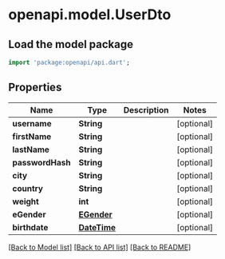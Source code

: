 # openapi.model.UserDto

## Load the model package
```dart
import 'package:openapi/api.dart';
```

## Properties
Name | Type | Description | Notes
------------ | ------------- | ------------- | -------------
**username** | **String** |  | [optional] 
**firstName** | **String** |  | [optional] 
**lastName** | **String** |  | [optional] 
**passwordHash** | **String** |  | [optional] 
**city** | **String** |  | [optional] 
**country** | **String** |  | [optional] 
**weight** | **int** |  | [optional] 
**eGender** | [**EGender**](EGender.md) |  | [optional] 
**birthdate** | [**DateTime**](DateTime.md) |  | [optional] 

[[Back to Model list]](../README.md#documentation-for-models) [[Back to API list]](../README.md#documentation-for-api-endpoints) [[Back to README]](../README.md)


